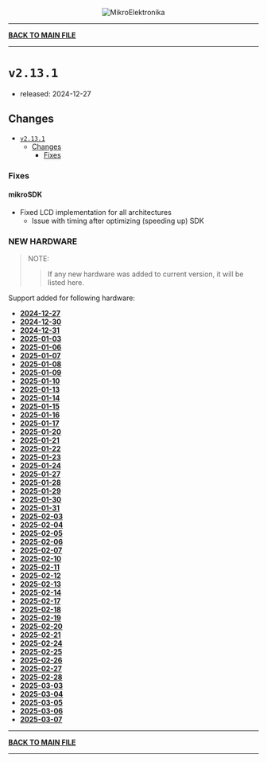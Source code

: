 <p align="center">
  <img src="http://www.mikroe.com/img/designs/beta/logo_small.png?raw=true" alt="MikroElektronika"/>
</p>

---

**[BACK TO MAIN FILE](../../changelog.md)**

---

# `v2.13.1`

+ released: 2024-12-27

## Changes

+ [`v2.13.1`](#v2131)
  + [Changes](#changes)
    + [Fixes](#fixes)

### Fixes

#### mikroSDK

+ Fixed LCD implementation for all architectures
  + Issue with timing after optimizing (speeding up) SDK

### NEW HARDWARE

> NOTE:
>> If any new hardware was added to current version, it will be listed here.

Support added for following hardware:

+ **[2024-12-27](./new_hw/2024-12-27.md)**
+ **[2024-12-30](./new_hw/2024-12-30.md)**
+ **[2024-12-31](./new_hw/2024-12-31.md)**
+ **[2025-01-03](./new_hw/2025-01-03.md)**
+ **[2025-01-06](./new_hw/2025-01-06.md)**
+ **[2025-01-07](./new_hw/2025-01-07.md)**
+ **[2025-01-08](./new_hw/2025-01-08.md)**
+ **[2025-01-09](./new_hw/2025-01-09.md)**
+ **[2025-01-10](./new_hw/2025-01-10.md)**
+ **[2025-01-13](./new_hw/2025-01-13.md)**
+ **[2025-01-14](./new_hw/2025-01-14.md)**
+ **[2025-01-15](./new_hw/2025-01-15.md)**
+ **[2025-01-16](./new_hw/2025-01-16.md)**
+ **[2025-01-17](./new_hw/2025-01-17.md)**
+ **[2025-01-20](./new_hw/2025-01-20.md)**
+ **[2025-01-21](./new_hw/2025-01-21.md)**
+ **[2025-01-22](./new_hw/2025-01-22.md)**
+ **[2025-01-23](./new_hw/2025-01-23.md)**
+ **[2025-01-24](./new_hw/2025-01-24.md)**
+ **[2025-01-27](./new_hw/2025-01-27.md)**
+ **[2025-01-28](./new_hw/2025-01-28.md)**
+ **[2025-01-29](./new_hw/2025-01-29.md)**
+ **[2025-01-30](./new_hw/2025-01-30.md)**
+ **[2025-01-31](./new_hw/2025-01-31.md)**
+ **[2025-02-03](./new_hw/2025-02-03.md)**
+ **[2025-02-04](./new_hw/2025-02-04.md)**
+ **[2025-02-05](./new_hw/2025-02-05.md)**
+ **[2025-02-06](./new_hw/2025-02-06.md)**
+ **[2025-02-07](./new_hw/2025-02-07.md)**
+ **[2025-02-10](./new_hw/2025-02-10.md)**
+ **[2025-02-11](./new_hw/2025-02-11.md)**
+ **[2025-02-12](./new_hw/2025-02-12.md)**
+ **[2025-02-13](./new_hw/2025-02-13.md)**
+ **[2025-02-14](./new_hw/2025-02-14.md)**
+ **[2025-02-17](./new_hw/2025-02-17.md)**
+ **[2025-02-18](./new_hw/2025-02-18.md)**
+ **[2025-02-19](./new_hw/2025-02-19.md)**
+ **[2025-02-20](./new_hw/2025-02-20.md)**
+ **[2025-02-21](./new_hw/2025-02-21.md)**
+ **[2025-02-24](./new_hw/2025-02-24.md)**
+ **[2025-02-25](./new_hw/2025-02-25.md)**
+ **[2025-02-26](./new_hw/2025-02-26.md)**
+ **[2025-02-27](./new_hw/2025-02-27.md)**
+ **[2025-02-28](./new_hw/2025-02-28.md)**
+ **[2025-03-03](./new_hw/2025-03-03.md)**
+ **[2025-03-04](./new_hw/2025-03-04.md)**
+ **[2025-03-05](./new_hw/2025-03-05.md)**
+ **[2025-03-06](./new_hw/2025-03-06.md)**
+ **[2025-03-07](./new_hw/2025-03-07.md)**

---

**[BACK TO MAIN FILE](../../changelog.md)**

---
